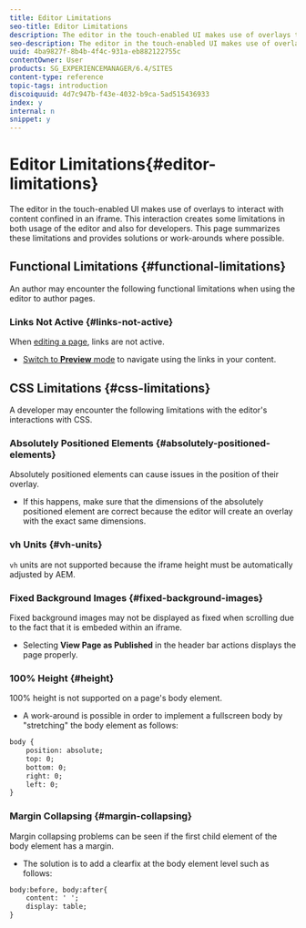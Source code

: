```yaml
---
title: Editor Limitations
seo-title: Editor Limitations
description: The editor in the touch-enabled UI makes use of overlays to interact with content confined in an iframe. This interaction creates some limitations in both usage of the editor and also for developers.
seo-description: The editor in the touch-enabled UI makes use of overlays to interact with content confined in an iframe. This interaction creates some limitations in both usage of the editor and also for developers.
uuid: 4ba9827f-8b4b-4f4c-931a-eb882122755c
contentOwner: User
products: SG_EXPERIENCEMANAGER/6.4/SITES
content-type: reference
topic-tags: introduction
discoiquuid: 4d7c947b-f43e-4032-b9ca-5ad515436933
index: y
internal: n
snippet: y
---
```


# Editor Limitations{#editor-limitations}

The editor in the touch-enabled UI makes use of overlays to interact with content confined in an iframe. This interaction creates some limitations in both usage of the editor and also for developers. This page summarizes these limitations and provides solutions or work-arounds where possible.

## Functional Limitations {#functional-limitations}

An author may encounter the following functional limitations when using the editor to author pages.

### Links Not Active {#links-not-active}

When [editing a page](../../../sites/authoring/using/editing-content.md#main-pars-note-f7d9), links are not active.

* [Switch to **Preview** mode](../../../sites/authoring/using/editing-content.md#main-pars-title-196884421) to navigate using the links in your content.

## CSS Limitations {#css-limitations}

A developer may encounter the following limitations with the editor's interactions with CSS.

### Absolutely Positioned Elements {#absolutely-positioned-elements}

Absolutely positioned elements can cause issues in the position of their overlay.

* If this happens, make sure that the dimensions of the absolutely positioned element are correct because the editor will create an overlay with the exact same dimensions.

### vh Units {#vh-units}

`vh` units are not supported because the iframe height must be automatically adjusted by AEM.

### Fixed Background Images {#fixed-background-images}

Fixed background images may not be displayed as fixed when scrolling due to the fact that it is embeded within an iframe.

* Selecting **View Page as Published** in the header bar actions displays the page properly.

### 100% Height {#height}

100% height is not supported on a page's body element.

* A work-around is possible in order to implement a fullscreen body by "stretching" the body element as follows:

```xml
body {
    position: absolute;
    top: 0;
    bottom: 0;
    right: 0;
    left: 0;
}
```

### Margin Collapsing {#margin-collapsing}

Margin collapsing problems can be seen if the first child element of the body element has a margin.

* The solution is to add a clearfix at the body element level such as follows:

```xml
body:before, body:after{
    content: ' ';
    display: table;
}
```

